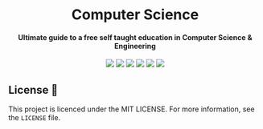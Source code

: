 <h1 align="center">
  Computer Science
</h1>
<h4 align="center">Ultimate guide to a free self taught education in Computer Science & Engineering</h4>

<p align="center">
  <img src="https://img.shields.io/badge/Maintained%3F-Yes-green?style=for-the-badge">
  <img src="https://img.shields.io/github/license/Uniminin/CS?style=for-the-badge">
  <img src="https://img.shields.io/github/issues/Uniminin/CS?color=violet&style=for-the-badge">
  <img src="https://img.shields.io/github/stars/Uniminin/CS?style=for-the-badge">
  <img src="https://img.shields.io/github/forks/Uniminin/CS?color=teal&style=for-the-badge">
  <img src="https://github.com/Uniminin/CS/blob/master/miscellaneous/CSlogo.jpg"/>
</p>


## License :scroll:
This project is licenced under the MIT LICENSE. For more information, see the `LICENSE` file.
